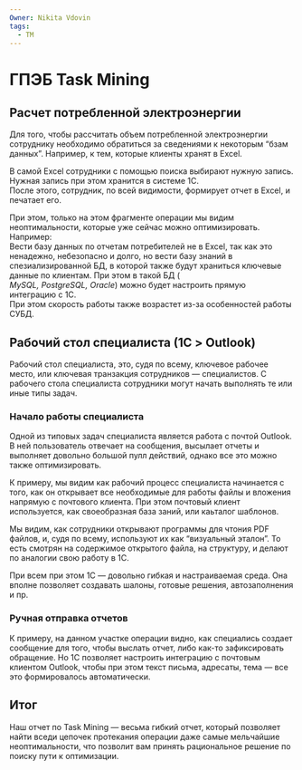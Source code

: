 ```yaml
---
Owner: Nikita Vdovin
tags:
  - TM
---
```

# ГПЭБ Task Mining

## Расчет потребленной электроэнергии

Для того, чтобы рассчитать объем потребленной электроэнергии сотруднику необходимо обратиться за сведениями к некоторым “бзам данных”. Например, к тем, которые клиенты хранят в Excel.

В самой Excel сотрудники с помощью поиска выбирают нужную запись. Нужная запись при этом хранится в системе 1С.  
После этого, сотрудник, по всей видимости, формирует отчет в Excel, и печатает его.  

При этом, только на этом фрагменте операции мы видим неоптимальности, которые уже сейчас можно оптимизировать. Например:  
Вести базу данных по отчетам потребителей не в Excel, так как это ненадежно, небезопасно и долго, но вести базу знаний в спезиализированной БД, в которой также будут храниться ключевые данные по клиентам. При этом в такой БД (  
_MySQL, PostgreSQL, Oracle_) можно будет настроить прямую интеграцию с 1С.  
При этом скорость работы также возрастет из-за особенностей работы СУБД.  

## Рабочий стол специалиста (1С > Outlook)

Рабочий стол специалиста, это, судя по всему, ключевое рабочее место, или ключевая транзакция сотрудников — специалистов. С рабочего стола специалиста сотрудники могут начать выполнять те или иные типы задач.

### Начало работы специалиста

Одной из типовых задач специалиста является работа с почтой Outlook. В ней пользователь отвечает на сообщения, высылает отчеты и выполняет довольно большой пулл действий, однако все это можно также оптимизировать.

К примеру, мы видим как рабочий процесс специалиста начинается с того, как он открывает все необходимые для работы файлы и вложения напрямую с почтового клиента. При этом почтовый клиент используется, как своеобразная база заний, или каьталог шаблонов.

Мы видим, как сотрудники открывают программы для чтония PDF файлов, и, судя по всему, используют их как “визуальный эталон”. То есть смотрян на содержимое открытого файла, на структуру, и делают по аналогии свою работу в 1С.

При всем при этом 1С — довольно гибкая и настраиваемая среда. Она вполне позволяет создавать шалоны, готовые решения, автозаполнения и пр.

### Ручная отправка отчетов

К примеру, на данном участке операции видно, как специались создает сообщение для того, чтобы выслать отчет, либо как-то зафиксировать обращение. Но 1С позволяет настроить интеграцию с почтовым клиентом Outlook, чтобы при этом текст письма, адресаты, тема — все это формировалось автоматически.

## Итог

Наш отчет по Task Mining — весьма гибкий отчет, который позволяет найти вседи цепочек протекания операции даже самые мельчайшие неоптимальности, что позволит вам принять рациональное решение по поиску пути к оптимизации.